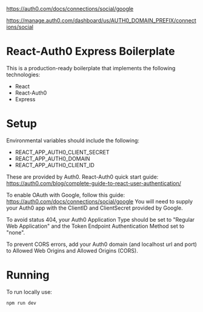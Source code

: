https://auth0.com/docs/connections/social/google

https://manage.auth0.com/dashboard/us/AUTH0_DOMAIN_PREFIX/connections/social

# React-Auth0 Express Boilerplate
This is a production-ready boilerplate that implements the following technologies:
- React
- React-Auth0
- Express

# Setup
Environmental variables should include the following:
- REACT_APP_AUTH0_CLIENT_SECRET
- REACT_APP_AUTH0_DOMAIN
- REACT_APP_AUTH0_CLIENT_ID

These are provided by Auth0.
React-Auth0 quick start guide: https://auth0.com/blog/complete-guide-to-react-user-authentication/

To enable OAuth with Google, follow this guide: https://auth0.com/docs/connections/social/google
You will need to supply your Auth0 app with the ClientID and ClientSecret provided by Google.

To avoid status 404, your Auth0 Application Type should be set to "Regular Web Application" and the Token Endpoint Authentication Method set to "none".

To prevent CORS errors, add your Auth0 domain (and localhost url and port) to Allowed Web Origins and Allowed Origins (CORS).

# Running
To run locally use:
````
npm run dev
````
